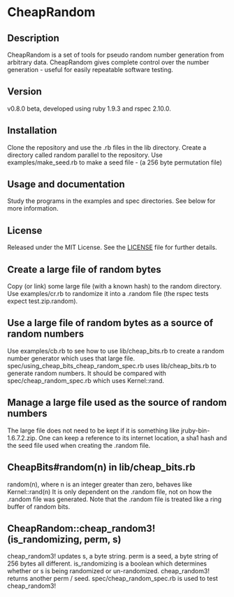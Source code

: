 CheapRandom
============

Description
-----------
CheapRandom is a set of tools for pseudo random number generation from arbitrary data. CheapRandom gives complete control over the number generation - useful for easily repeatable software testing.

Version
-------
v0.8.0 beta, developed using ruby 1.9.3 and rspec 2.10.0.

Installation
------------
Clone the repository and use the .rb files in the lib directory. Create a directory called random parallel to the repository. Use examples/make\_seed.rb to make a seed file - (a 256 byte permutation file)

Usage and documentation
-----------------------
Study the programs in the examples and spec directories. See below for more information.

License
-------
Released under the MIT License.  See the [LICENSE][license] file for further details.

[license]: https://github.com/bardibardi/cheap_random/blob/master/LICENSE.md

Create a large file of random bytes
-----------------------------------
Copy (or link) some large file (with a known hash) to the random directory. Use examples/cr.rb to randomize it into a .random file (the rspec tests expect test.zip.random).

Use a large file of random bytes as a source of random numbers
--------------------------------------------------------------
Use examples/cb.rb to see how to use lib/cheap\_bits.rb to create a random number generator which uses that large file. spec/using\_cheap\_bits\_cheap\_random\_spec.rb uses lib/cheap\_bits.rb to generate random numbers. It should be compared with spec/cheap\_random\_spec.rb which uses Kernel::rand.

Manage a large file used as the source of random numbers
--------------------------------------------------------
The large file does not need to be kept if it is something like jruby-bin-1.6.7.2.zip. One can keep a reference to its internet location, a sha1 hash and the seed file used when creating the .random file.

CheapBits#random(n) in lib/cheap\_bits.rb
-----------------------------------------
random(n), where n is an integer greater than zero, behaves like Kernel::rand(n) It is only dependent on the .random file, not on how the .random file was generated. Note that the .random file is treated like a ring buffer of random bits.

CheapRandom::cheap\_random3!(is\_randomizing, perm, s)
------------------------------------------------------
cheap\_random3! updates s, a byte string. perm is a seed, a byte string of 256 bytes all different. is\_randomizing is a boolean which determines whether or s is being randomized or un-randomized. cheap\_random3! returns another perm / seed. spec/cheap\_random\_spec.rb is used to test cheap\_random3!

